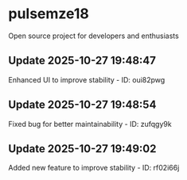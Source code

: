 # pulsemze18
Open source project for developers and enthusiasts

## Update 2025-10-27 19:48:47
Enhanced UI to improve stability - ID: oui82pwg


## Update 2025-10-27 19:48:54
Fixed bug for better maintainability - ID: zufqgy9k


## Update 2025-10-27 19:49:02
Added new feature to improve stability - ID: rf02i66j

